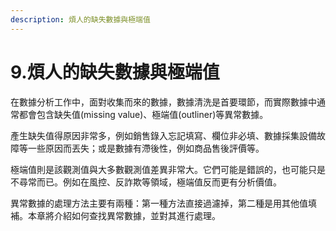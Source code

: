 ```yaml
---
description: 煩人的缺失數據與極端值
---
```


# 9.煩人的缺失數據與極端值

在數據分析工作中，面對收集而來的數據，數據清洗是首要環節，而實際數據中通常都會包含缺失值(missing value)、極端值(outliner)等異常數據。

產生缺失值得原因非常多，例如銷售錄入忘記填寫、欄位非必填、數據採集設備故障等一些原因而丟失；或是數據有滯後性，例如商品售後評價等。

極端值則是該觀測值與大多數觀測值差異非常大。它們可能是錯誤的，也可能只是不尋常而已。例如在風控、反詐欺等領域，極端值反而更有分析價值。

異常數據的處理方法主要有兩種：第一種方法直接過濾掉，第二種是用其他值填補。本章將介紹如何查找異常數據，並對其進行處理。
